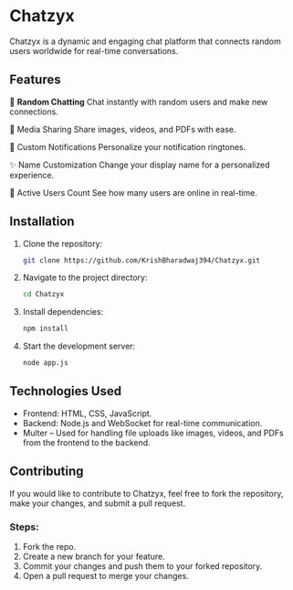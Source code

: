 # **Chatzyx**

Chatzyx is a dynamic and engaging chat platform that connects random users worldwide for real-time conversations.

## **Features**

💬 **Random Chatting** 
Chat instantly with random users and make new connections.

📸 Media Sharing
Share images, videos, and PDFs with ease.

🔔 Custom Notifications
Personalize your notification ringtones.

✨ Name Customization
Change your display name for a personalized experience.

👥 Active Users Count
See how many users are online in real-time.

## **Installation**

1. Clone the repository:
    ```bash
    git clone https://github.com/KrishBharadwaj394/Chatzyx.git
    ```
2. Navigate to the project directory:
    ```bash
    cd Chatzyx
    ```
3. Install dependencies:
    ```bash
    npm install
    ```
4. Start the development server:
    ```bash
    node app.js
    ```

## **Technologies Used**

- Frontend: HTML, CSS, JavaScript.
- Backend: Node.js and WebSocket for real-time communication.
- Multer – Used for handling file uploads like images, videos, and PDFs from the frontend to the backend.

## **Contributing**

If you would like to contribute to Chatzyx, feel free to fork the repository, make your changes, and submit a pull request.

### Steps:
1. Fork the repo.
2. Create a new branch for your feature.
3. Commit your changes and push them to your forked repository.
4. Open a pull request to merge your changes.
